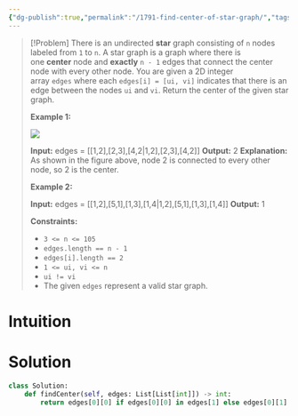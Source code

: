 ```yaml
---
{"dg-publish":true,"permalink":"/1791-find-center-of-star-graph/","tags":["graph"]}
---
```


>[!Problem]
>There is an undirected **star** graph consisting of `n` nodes labeled from `1` to `n`. A star graph is a graph where there is one **center** node and **exactly** `n - 1` edges that connect the center node with every other node.
> You are given a 2D integer array `edges` where each `edges[i] = [ui, vi]` indicates that there is an edge between the nodes `ui` and `vi`. Return the center of the given star graph.
> 
> **Example 1:**
> 
> ![](https://assets.leetcode.com/uploads/2021/02/24/star_graph.png)
> 
> **Input:** edges = [[1,2],[2,3],[4,2\|1,2],[2,3],[4,2]]
> **Output:** 2
> **Explanation:** As shown in the figure above, node 2 is connected to every other node, so 2 is the center.
> 
> **Example 2:**
> 
> **Input:** edges = [[1,2],[5,1],[1,3],[1,4\|1,2],[5,1],[1,3],[1,4]]
> **Output:** 1
> 
> **Constraints:**
> 
> - `3 <= n <= 105`
> - `edges.length == n - 1`
> - `edges[i].length == 2`
> - `1 <= ui, vi <= n`
> - `ui != vi`
> - The given `edges` represent a valid star graph.

# Intuition

# Solution
```python
class Solution:
    def findCenter(self, edges: List[List[int]]) -> int:
        return edges[0][0] if edges[0][0] in edges[1] else edges[0][1]
```